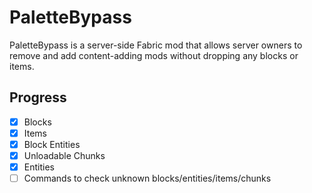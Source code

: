 # PaletteBypass
PaletteBypass is a server-side Fabric mod that allows server owners to remove and add content-adding mods without
dropping any blocks or items.

## Progress
- [x] Blocks
- [x] Items
- [x] Block Entities
- [x] Unloadable Chunks
- [x] Entities
- [ ] Commands to check unknown blocks/entities/items/chunks